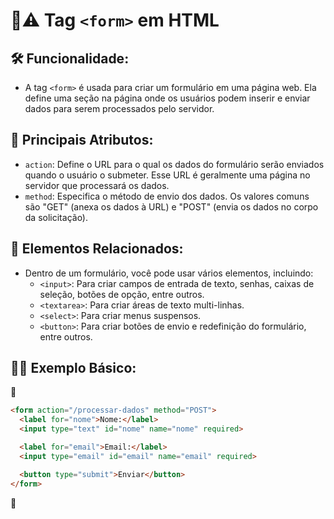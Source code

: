 # 🔰⚠ Tag `<form>` em HTML

## 🛠 **Funcionalidade:**

- A tag `<form>` é usada para criar um formulário em uma página web. Ela define uma seção na página onde os usuários podem inserir e enviar dados para serem processados pelo servidor.

## 🧩 **Principais Atributos:**

- `action`: Define o URL para o qual os dados do formulário serão enviados quando o usuário o submeter. Esse URL é geralmente uma página no servidor que processará os dados.
- `method`: Especifica o método de envio dos dados. Os valores comuns são "GET" (anexa os dados à URL) e "POST" (envia os dados no corpo da solicitação).

## 🔌 **Elementos Relacionados:**

- Dentro de um formulário, você pode usar vários elementos, incluindo:
  - `<input>`: Para criar campos de entrada de texto, senhas, caixas de seleção, botões de opção, entre outros.
  - `<textarea>`: Para criar áreas de texto multi-linhas.
  - `<select>`: Para criar menus suspensos.
  - `<button>`: Para criar botões de envio e redefinição do formulário, entre outros.

## 👩‍🏫 **Exemplo Básico:**

📌

```html
<form action="/processar-dados" method="POST">
  <label for="nome">Nome:</label>
  <input type="text" id="nome" name="nome" required>

  <label for="email">Email:</label>
  <input type="email" id="email" name="email" required>

  <button type="submit">Enviar</button>
</form>
```

📌
